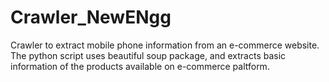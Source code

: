 # Crawler_NewENgg
Crawler to extract mobile phone information from an e-commerce website.
The python script uses beautiful soup package, and extracts basic information of the products available on e-commerce paltform.
